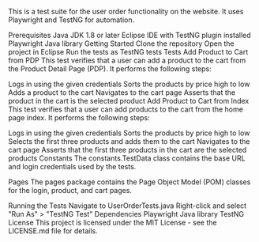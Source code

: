 This is a test suite for the user order functionality on the website. It uses Playwright and TestNG for automation.

Prerequisites
Java JDK 1.8 or later
Eclipse IDE with TestNG plugin installed
Playwright Java library
Getting Started
Clone the repository
Open the project in Eclipse
Run the tests as TestNG tests
Tests
Add Product to Cart from PDP
This test verifies that a user can add a product to the cart from the Product Detail Page (PDP).
It performs the following steps:

Logs in using the given credentials
Sorts the products by price high to low
Adds a product to the cart
Navigates to the cart page
Asserts that the product in the cart is the selected product
Add Product to Cart from Index
This test verifies that a user can add products to the cart from the home page index.
It performs the following steps:

Logs in using the given credentials
Sorts the products by price high to low
Selects the first three products and adds them to the cart
Navigates to the cart page
Asserts that the first three products in the cart are the selected products
Constants
The constants.TestData class contains the base URL and login credentials used by the tests.

Pages
The pages package contains the Page Object Model (POM) classes for the login, product, and cart pages.

Running the Tests
Navigate to UserOrderTests.java
Right-click and select "Run As" > "TestNG Test"
Dependencies
Playwright Java library
TestNG
License
This project is licensed under the MIT License - see the LICENSE.md file for details.
